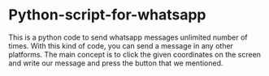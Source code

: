 # Python-script-for-whatsapp
This is a python code to send whatsapp messages unlimited number of times.
With this kind of code, you can send a message in any other platforms.
The main concept is to click the given coordinates on the screen and write our message and press the button that we mentioned.
